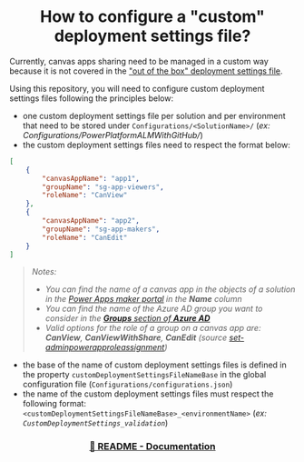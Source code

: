 <p align="center">
    <h1 align="center">
        How to configure a "custom" deployment settings file?
    </h1>
</p>

Currently, canvas apps sharing need to be managed in a custom way because it is not covered in the ["out of the box" deployment settings file](https://docs.microsoft.com/en-us/power-platform/alm/conn-ref-env-variables-build-tools).

Using this repository, you will need to configure custom deployment settings files following the principles below:
- one custom deployment settings file per solution and per environment that need to be stored under `Configurations/<SolutionName>/` (*ex: Configurations/PowerPlatformALMWithGitHub/*)
- the custom deployment settings files need to respect the format below:

```json
[
    {
        "canvasAppName": "app1",
        "groupName": "sg-app-viewers",
        "roleName": "CanView"
    },
    {
        "canvasAppName": "app2",
        "groupName": "sg-app-makers",
        "roleName": "CanEdit"
    }
]
```

> *Notes:*
> - *You can find the name of a canvas app in the objects of a solution in the [Power Apps maker portal](https://make.powerapps.com/) in the **Name** column*
> - *You can find the name of the Azure AD group you want to consider in the [**Groups** section of **Azure AD**](https://portal.azure.com/#blade/Microsoft_AAD_IAM/GroupsManagementMenuBlade/AllGroups)*
> - *Valid options for the role of a group on a canvas app are: **CanView**, **CanViewWithShare**, **CanEdit** (source [set-adminpowerapproleassignment](https://docs.microsoft.com/en-us/powershell/module/microsoft.powerapps.administration.powershell/set-adminpowerapproleassignment))*

- the base of the name of custom deployment settings files is defined in the property `customDeploymentSettingsFileNameBase` in the global configuration file (`Configurations/configurations.json`)
- the name of the custom deployment settings files must respect the following format: `<customDeploymentSettingsFileNameBase>_<environmentName>` (*ex: `CustomDeploymentSettings_validation`*)

<h3 align="center">
  <a href="../README.md#-documentation">🏡 README - Documentation</a>
</h3>